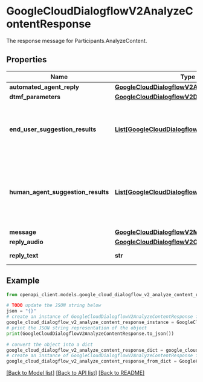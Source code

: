 # GoogleCloudDialogflowV2AnalyzeContentResponse

The response message for Participants.AnalyzeContent.

## Properties

Name | Type | Description | Notes
------------ | ------------- | ------------- | -------------
**automated_agent_reply** | [**GoogleCloudDialogflowV2AutomatedAgentReply**](GoogleCloudDialogflowV2AutomatedAgentReply.md) |  | [optional] 
**dtmf_parameters** | [**GoogleCloudDialogflowV2DtmfParameters**](GoogleCloudDialogflowV2DtmfParameters.md) |  | [optional] 
**end_user_suggestion_results** | [**List[GoogleCloudDialogflowV2SuggestionResult]**](GoogleCloudDialogflowV2SuggestionResult.md) | The suggestions for end user. The order is the same as HumanAgentAssistantConfig.SuggestionConfig.feature_configs of HumanAgentAssistantConfig.end_user_suggestion_config. Same as human_agent_suggestion_results, any failure of Agent Assist features will not lead to the overall failure of an AnalyzeContent API call. Instead, the features will fail silently with the error field set in the corresponding SuggestionResult. | [optional] 
**human_agent_suggestion_results** | [**List[GoogleCloudDialogflowV2SuggestionResult]**](GoogleCloudDialogflowV2SuggestionResult.md) | The suggestions for most recent human agent. The order is the same as HumanAgentAssistantConfig.SuggestionConfig.feature_configs of HumanAgentAssistantConfig.human_agent_suggestion_config. Note that any failure of Agent Assist features will not lead to the overall failure of an AnalyzeContent API call. Instead, the features will fail silently with the error field set in the corresponding SuggestionResult. | [optional] 
**message** | [**GoogleCloudDialogflowV2Message**](GoogleCloudDialogflowV2Message.md) |  | [optional] 
**reply_audio** | [**GoogleCloudDialogflowV2OutputAudio**](GoogleCloudDialogflowV2OutputAudio.md) |  | [optional] 
**reply_text** | **str** | The output text content. This field is set if the automated agent responded with text to show to the user. | [optional] 

## Example

```python
from openapi_client.models.google_cloud_dialogflow_v2_analyze_content_response import GoogleCloudDialogflowV2AnalyzeContentResponse

# TODO update the JSON string below
json = "{}"
# create an instance of GoogleCloudDialogflowV2AnalyzeContentResponse from a JSON string
google_cloud_dialogflow_v2_analyze_content_response_instance = GoogleCloudDialogflowV2AnalyzeContentResponse.from_json(json)
# print the JSON string representation of the object
print(GoogleCloudDialogflowV2AnalyzeContentResponse.to_json())

# convert the object into a dict
google_cloud_dialogflow_v2_analyze_content_response_dict = google_cloud_dialogflow_v2_analyze_content_response_instance.to_dict()
# create an instance of GoogleCloudDialogflowV2AnalyzeContentResponse from a dict
google_cloud_dialogflow_v2_analyze_content_response_from_dict = GoogleCloudDialogflowV2AnalyzeContentResponse.from_dict(google_cloud_dialogflow_v2_analyze_content_response_dict)
```
[[Back to Model list]](../README.md#documentation-for-models) [[Back to API list]](../README.md#documentation-for-api-endpoints) [[Back to README]](../README.md)



